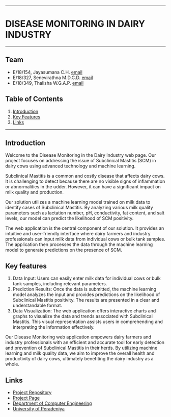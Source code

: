 ___
# DISEASE MONITORING IN DAIRY INDUSTRY
___

## Team
-  E/18/154, Jayasumana C.H. [email](mailto:e18154@eng.pdn.ac.lk)
-  E/18/327, Senevirathna M.D.C.D. [email](mailto:e18327@eng.pdn.ac.lk)
-  E/18/349, Thalisha W.G.A.P. [email](mailto:e18349@eng.pdn.ac.lk)

## Table of Contents
1. [Introduction](#introduction)
2. [Key Features](#Key-features)
3. [Links](#links)

---

## Introduction

Welcome to the Disease Monitoring in the Dairy Industry web page. Our project focuses on addressing the issue of Subclinical Mastitis (SCM) in dairy cows using advanced technology and machine learning.

Subclinical Mastitis is a common and costly disease that affects dairy cows. It is challenging to detect because there are no visible signs of inflammation or abnormalities in the udder. However, it can have a significant impact on milk quality and production.

Our solution utilizes a machine learning model trained on milk data to identify cases of Subclinical Mastitis. By analyzing various milk quality parameters such as lactation number, pH, conductivity, fat content, and salt levels, our model can predict the likelihood of SCM positivity.

The web application is the central component of our solution. It provides an intuitive and user-friendly interface where dairy farmers and industry professionals can input milk data from individual cows or bulk tank samples. The application then processes the data through the machine learning model to generate predictions on the presence of SCM.

## Key features

1. Data Input: Users can easily enter milk data for individual cows or bulk tank samples, including relevant parameters.
2. Prediction Results: Once the data is submitted, the machine learning model analyzes the input and provides predictions on the likelihood of Subclinical Mastitis positivity. The results are presented in a clear and understandable format.
3. Data Visualization: The web application offers interactive charts and graphs to visualize the data and trends associated with Subclinical Mastitis. This visual representation assists users in comprehending and interpreting the information effectively.

Our Disease Monitoring web application empowers dairy farmers and industry professionals with an efficient and accurate tool for early detection and prevention of Subclinical Mastitis in their herds. By utilizing machine learning and milk quality data, we aim to improve the overall health and productivity of dairy cows, ultimately benefiting the dairy industry as a whole.


## Links

- [Project Repository](https://github.com/cepdnaclk/e18-6sp-Disease-Monitoring-in-dairy-industry)
- [Project Page](https://cepdnaclk.github.io/e18-6sp-Disease-Monitoring-in-dairy-industry/)
- [Department of Computer Engineering](http://www.ce.pdn.ac.lk/)
- [University of Peradeniya](https://eng.pdn.ac.lk/)


[//]: # (Please refer this to learn more about Markdown syntax)
[//]: # (https://github.com/adam-p/markdown-here/wiki/Markdown-Cheatsheet)
